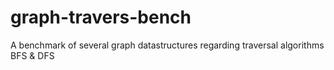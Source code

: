 # graph-travers-bench
A benchmark of several graph datastructures regarding traversal algorithms BFS &amp; DFS
